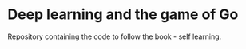 # Deep learning and the game of Go

Repository containing the code to follow the book - self learning.
